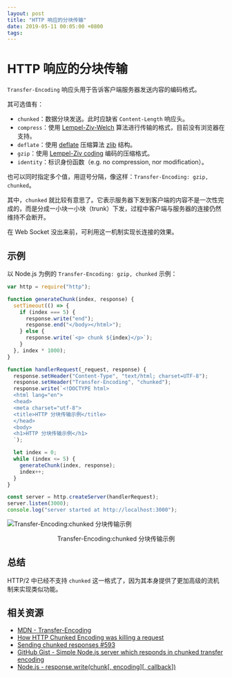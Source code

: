 ```yaml
---
layout: post
title: "HTTP 响应的分块传输"
date: 2019-05-11 00:05:00 +0800
tags: 
---
```

    
HTTP 响应的分块传输
===

`Transfer-Encoding` 响应头用于告诉客户端服务器发送内容的编码格式。

其可选值有：

- `chunked`：数据分块发送。此时应缺省 `Content-Length` 响应头。
- `compress`：使用 [Lempel-Ziv-Welch](http://en.wikipedia.org/wiki/LZW) 算法进行传输的格式，目前没有浏览器在支持。
- `deflate`：使用 [deflate](http://en.wikipedia.org/wiki/DEFLATE) 压缩算法 [zlib](http://en.wikipedia.org/wiki/Zlib) 结构。
- `gzip`：使用 [Lempel-Ziv coding](http://en.wikipedia.org/wiki/LZ77_and_LZ78#LZ77) 编码的压缩格式。
- `identity`：标识身份函数（e.g. no compression, nor modification）。

也可以同时指定多个值，用逗号分隔，像这样：`Transfer-Encoding: gzip, chunked`。

其中，`chunked` 就比较有意思了。它表示服务器下发到客户端的内容不是一次性完成的，而是分成一小块一小块（trunk）下发，过程中客户端与服务器的连接仍然维持不会断开。

在 Web Socket 没出来前，可利用这一机制实现长连接的效果。

## 示例

以 Node.js 为例的 `Transfer-Encoding: gzip, chunked` 示例：

```js
var http = require("http");

function generateChunk(index, response) {
  setTimeout(() => {
    if (index === 5) {
      response.write("end");
      response.end("</body></html>");
    } else {
      response.write(`<p> chunk ${index}</p>`);
    }
  }, index * 1000);
}

function handlerRequest(_request, response) {
  response.setHeader("Content-Type", "text/html; charset=UTF-8");
  response.setHeader("Transfer-Encoding", "chunked");
  response.write(`<!DOCTYPE html>
  <html lang="en">
  <head>
  <meta charset="utf-8">
  <title>HTTP 分块传输示例</title>
  </head>
  <body>
  <h1>HTTP 分块传输示例</h1>
  `);

  let index = 0;
  while (index <= 5) {
    generateChunk(index, response);
    index++;
  }
}

const server = http.createServer(handlerRequest);
server.listen(3000);
console.log("server started at http://localhost:3000");
```

![Transfer-Encoding:chunked 分块传输示例](https://user-images.githubusercontent.com/3783096/57470670-f7999880-72bb-11e9-866d-1bfe62f26e08.gif)
<p align="center">Transfer-Encoding:chunked 分块传输示例</p>

## 总结

HTTP/2 中已经不支持 `chunked` 这一格式了，因为其本身提供了更加高级的流机制来实现类似功能。 

## 相关资源

- [MDN - Transfer-Encoding](https://developer.mozilla.org/en-US/docs/Web/HTTP/Headers/Transfer-Encoding)
- [How HTTP Chunked Encoding was killing a request](https://blog.maartenballiauw.be/post/2018/06/14/how-http-chunked-encoding-was-killing-a-request.html)
- [Sending chunked responses #593](https://github.com/koajs/koa/issues/593)
- [GitHub Gist - Simple Node.js server which responds in chunked transfer encoding](https://gist.github.com/kadishmal/3871017)
- [Node.js - response.write(chunk[, encoding][, callback])](https://nodejs.org/api/http.html#http_response_write_chunk_encoding_callback)


    